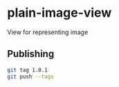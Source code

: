 # plain-image-view
View for representing image

## Publishing

```bash
git tag 1.0.1
git push --tags
```
